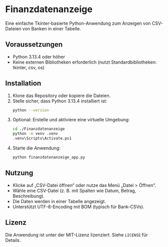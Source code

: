# Finanzdatenanzeige

Eine einfache Tkinter-basierte Python-Anwendung zum Anzeigen von CSV-Dateien von Banken in einer Tabelle.

## Voraussetzungen
- Python 3.13.4 oder höher
- Keine externen Bibliotheken erforderlich (nutzt Standardbibliotheken: tkinter, csv, os)

## Installation
1. Klone das Repository oder kopiere die Dateien.
2. Stelle sicher, dass Python 3.13.4 installiert ist:
   ```bash
   python --version
   ```
2. Optional: Erstelle und aktiviere eine virtuelle Umgebung:
   ```bash
   cd ./Finanzdatenanzeige
   python -m venv .venv
   .venv\Scripts\Activate.ps1
   ```
3. Starte die Anwendung:
   ```bash
   python finanzdatenanzeige_app.py
   ```

## Nutzung
- Klicke auf „CSV-Datei öffnen“ oder nutze das Menü „Datei > Öffnen“.
- Wähle eine CSV-Datei (z. B. mit Spalten wie Datum, Betrag, Beschreibung).
- Die Daten werden in einer Tabelle angezeigt.
- Unterstützt UTF-8-Encoding mit BOM (typisch für Bank-CSVs).

## Lizenz
Die Anwendung ist unter der MIT-Lizenz lizenziert. Siehe `LICENSE` für Details.